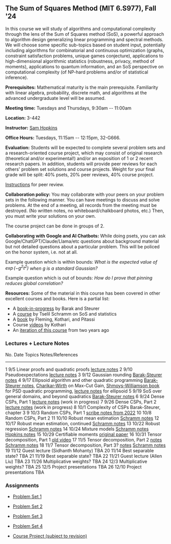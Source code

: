 ## The Sum of Squares Method (MIT 6.S977), Fall '24

In this course we will study of algorithms and computational complexity through the lens of the Sum of Squares method (SoS), a powerful approach to algorithm design generalizing linear programming and spectral methods. We will choose some specific sub-topics based on student input, potentially including algorithms for combinatorial and continuous optimization (graphs, constraint satisfaction problems, unique games conjecture), applications to high-dimensional algorithmic statistics (robustness, privacy, method of moments), applications to quantum information, and an SoS perspective on computational complexity (of NP-hard problems and/or of statistical inference).

**Prerequisites:** Mathematical maturity is the main prerequisite. Familiarity with linear algebra, probability, discrete math, and algorithms at the advanced undergraduate level will be assumed.

**Meeting time:** Tuesdays and Thursdays, 9:30am -- 11:00am

**Location:** 3-442

**Instructor:** [Sam Hopkins](../../index.html)

**Office Hours:** Tuesdays, 11:15am -- 12:15pm, 32-G666.

**Evaluation:** Students will be expected to complete several problem sets and a research-oriented course project, which may consist of original research (theoretical and/or experimental!) and/or an exposition of 1 or 2 recent research papers.
In addition, students will provide peer reviews for each others' problem set solutions and course projects.
Weight for your final grade will be split: 40% psets, 20% peer reviews, 40% course project.

[Instructions](grading.pdf) for peer review.

**Collaboration policy:** You may collaborate with your peers on your problem sets in the following manner. You can have meetings to discuss and solve problems. At the end of a meeting, all records from the meeting must be destroyed. (No written notes, no whiteboard/chalkboard photos, etc.) Then, you must write your solutions on your own.

The course project can be done in groups of $2$.

**Collaborating with Google and AI Chatbots:** While doing psets, you can ask Google/ChatGPT/Claude/Llama/etc questions about background material but not detailed questions about a particular problem. This will be policed on the honor system, i.e. not at all. 

Example question which is within bounds: *What is the expected value of $\exp(-g^2 t^2)$ when $g$ is a standard Gaussian?*

Example question which is out of bounds: *How do I prove that pinning reduces global correlation?*


**Resources:** Some of the material in this course has been covered in other excellent courses and books. Here is a partial list:

- A [book-in-progress](https://www.sumofsquares.org/public/index.html) by Barak and Steurer
- A [course](https://tselilschramm.org/sos-paradigm/sos-paradigm.html) by Tselil Schramm on SoS and statistics 
- A [book](https://eccc.weizmann.ac.il/report/2019/106/) by Fleming, Kothari, and Pitassi
- Course [videos](https://www.youtube.com/playlist?list=PL3NB_Sd9CrX-6CeApf12demgpe2PO4k8c) by Kothari
- An [iteration of this course](../sos-fall-22/sos-fall-22.html) from two years ago



### Lectures + Lecture Notes

No.              Date       Topics                                                            Notes/References
-----------      ----       ------                                                            ----------------
1                9/5        Linear proofs and quadratic proofs                                [lecture notes](lecture-1.pdf)
2                9/10       Pseudoexpectations                                                [lecture notes](lecture-1.pdf)
3                9/12       Gaussian rounding                                                 [Barak-Steurer notes](https://www.sumofsquares.org/public/lec02-3_grothendieck)
4                9/17       Ellipsoid algorithm and other quadratic programming               [Barak-Steurer notes](https://www.sumofsquares.org/public/lec02-3_grothendieck), [Charikar-Wirth](https://web.archive.org/web/20170809104118id_/http://courses.cs.washington.edu/courses/cse522/05au/charikargrothendieck.pdf) on Max-Cut Gain, [Shmoys-Williamson book](https://www.designofapproxalgs.com/book.pdf) for PSD quadratic programming, [lecture notes](lecture-1.pdf) for ellipsoid
5                9/19       SoS over general domains, and beyond quadratics                   [Barak-Steurer notes](https://www.sumofsquares.org/public/lec-definitions-general)
6                9/24       Dense CSPs, Part 1                                                [lecture notes](global-correlation-rounding.pdf) (work in progress)
7                9/26       Dense CSPs, Part 2                                                [lecture notes](global-correlation-rounding.pdf) (work in progress)
8                10/1       Complexity of CSPs                                                Barak-Steurer, chapter 3
9                10/3       Random CSPs, Part 1                                               [scribe notes from 2022](../sos-fall-22/refuting-random-csps.html)
10               10/8       Random CSPs, Part 2
11               10/10      Robust mean estimation                                            [Schramm notes](https://tselilschramm.org/sos-paradigm/notes22/00-proofs-to-algs.pdf)
12               10/17      Robust mean estimation, continued                                 [Schramm notes](https://tselilschramm.org/sos-paradigm/notes22/00-proofs-to-algs.pdf)
13               10/22      Robust regression                                                 [Schramm notes](https://tselilschramm.org/sos-paradigm/notes22/08-robust-regression.pdf)
14               10/24      Mixture models                                                    [Schramm notes](https://tselilschramm.org/sos-paradigm/notes22/04-clustering-gaussians.pdf) [Hopkins notes](https://www.samuelbhopkins.com/clustering.pdf)
15               10/29      Certifiable moments                                               [original paper](https://arxiv.org/abs/2410.21194)
16               10/31      Tensor decomposition, Part 1                                      [old video](https://mit.hosted.panopto.com/Panopto/Pages/Auth/Login.aspx?Auth=SessionView&panoptoState=e015f434-204d-4513-b5e7-b21e016998f8)
17               11/5       Tensor decomposition, Part 2                                      [notes](https://www.samuelbhopkins.com/tensor-decomp-notes.pdf) [Schramm notes](https://tselilschramm.org/sos-paradigm/notes21/01-tensor-decomposition.pdf)
18               11/7       Tensor decomposition, Part 3?                                     [notes](https://www.samuelbhopkins.com/tensor-decomp-notes.pdf) [Schramm notes](https://tselilschramm.org/sos-paradigm/notes21/01-tensor-decomposition.pdf)
19               11/12      Guest lecture (Sidhanth Mohanty)                                  TBA
20               11/14      Best separable state?                                             TBA
21               11/19      Best separable state?                                             TBA
22               11/21      Guest lecture (Allen Liu)                                         TBA
23               11/26      Multiplicative weights?                                           TBA
24               12/3       Multiplicative weights?                                           TBA
25               12/5       Project presentations                                             TBA
26               12/10      Project presentations                                             TBA




### Assignments 

- [Problem Set 1](pset1.pdf)

- [Problem Set 2](pset2.pdf)

- [Problem Set 3](pset3.pdf)

- [Problem Set 4](pset4.pdf)

- [Course Project (subject to revision)](project.pdf)

